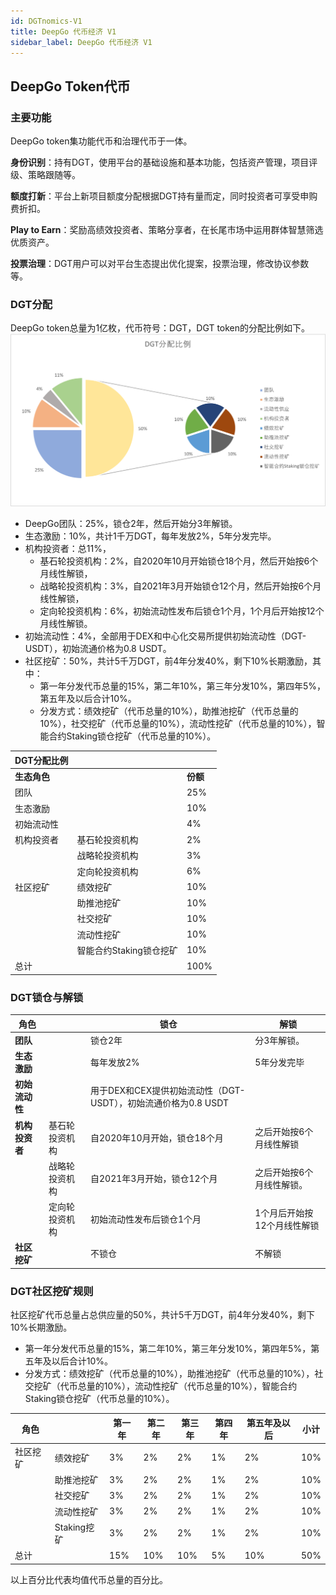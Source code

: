 ```yaml
---
id: DGTnomics-V1
title: DeepGo 代币经济 V1
sidebar_label: DeepGo 代币经济 V1
---
```


## DeepGo Token代币
### 主要功能
DeepGo token集功能代币和治理代币于一体。

**身份识别**：持有DGT，使用平台的基础设施和基本功能，包括资产管理，项目评级、策略跟随等。

**额度打新**：平台上新项目额度分配根据DGT持有量而定，同时投资者可享受申购费折扣。

**Play to Earn**：奖励高绩效投资者、策略分享者，在长尾市场中运用群体智慧筛选优质资产。

**投票治理**：DGT用户可以对平台生态提出优化提案，投票治理，修改协议参数等。
### DGT分配
DeepGo token总量为1亿枚，代币符号：DGT，DGT token的分配比例如下。
![图片.png](/img/token_percentage.png)

- DeepGo团队：25%，锁仓2年，然后开始分3年解锁。
- 生态激励：10%，共计1千万DGT，每年发放2%，5年分发完毕。
- 机构投资者：总11%，
   - 基石轮投资机构：2%，自2020年10月开始锁仓18个月，然后开始按6个月线性解锁，
   - 战略轮投资机构：3%，自2021年3月开始锁仓12个月，然后开始按6个月线性解锁，
   - 定向轮投资机构：6%，初始流动性发布后锁仓1个月，1个月后开始按12个月线性解锁。
- 初始流动性：4%，全部用于DEX和中心化交易所提供初始流动性（DGT-USDT），初始流通价格为0.8 USDT。
- 社区挖矿：50%，共计5千万DGT，前4年分发40%，剩下10%长期激励，其中：
   - 第一年分发代币总量的15%，第二年10%，第三年分发10%，第四年5%，第五年及以后合计10%。
   - 分发方式：绩效挖矿（代币总量的10%），助推池挖矿（代币总量的10%），社交挖矿（代币总量的10%），流动性挖矿（代币总量的10%），智能合约Staking锁仓挖矿（代币总量的10%）。
   
| **DGT分配比例** |  |  |
| --- | --- | --- |
| **生态角色** |  | **份额** |
| 团队 |  | 25% |
| 生态激励 |  | 10% |
| 初始流动性 |  | 4% |
| 机构投资者 | 基石轮投资机构 | 2% |
|  | 战略轮投资机构 | 3% |
|  | 定向轮投资机构 | 6% |
| 社区挖矿 | 绩效挖矿 | 10% |
|  | 助推池挖矿 | 10% |
|  | 社交挖矿 | 10% |
|  | 流动性挖矿 | 10% |
|  | 智能合约Staking锁仓挖矿 | 10% |
| 总计 |  | 100% |

### DGT锁仓与解锁
| **角色** |  | **锁仓** | **解锁** |
| --- | --- | --- | --- |
| **团队** |  | 锁仓2年 | 分3年解锁。 |
| **生态激励** |  | 每年发放2% | 5年分发完毕 |
| **初始流动性** |  | 用于DEX和CEX提供初始流动性（DGT-USDT），初始流通价格为0.8 USDT |  |
| **机构投资者** | 基石轮投资机构 | 自2020年10月开始，锁仓18个月 | 之后开始按6个月线性解锁 |
|  | 战略轮投资机构 | 自2021年3月开始，锁仓12个月 | 之后开始按6个月线性解锁。 |
|  | 定向轮投资机构 | 初始流动性发布后锁仓1个月 | 1个月后开始按12个月线性解锁 |
| **社区挖矿** |  | 不锁仓 | 不解锁 |

### DGT社区挖矿规则
社区挖矿代币总量占总供应量的50%，共计5千万DGT，前4年分发40%，剩下10%长期激励。

- 第一年分发代币总量的15%，第二年10%，第三年分发10%，第四年5%，第五年及以后合计10%。
- 分发方式：绩效挖矿（代币总量的10%），助推池挖矿（代币总量的10%），社交挖矿（代币总量的10%），流动性挖矿（代币总量的10%），智能合约Staking锁仓挖矿（代币总量的10%）。

| **角色** |  | **第一年** | **第二年** | **第三年** | **第四年** | **第五年及以后** | **小计** |
| --- | --- | --- | --- | --- | --- | --- | --- |
| 社区挖矿 | 绩效挖矿 | 3% | 2% | 2% | 1% | 2% | 10% |
|  | 助推池挖矿 | 3% | 2% | 2% | 1% | 2% | 10% |
|  | 社交挖矿 | 3% | 2% | 2% | 1% | 2% | 10% |
|  | 流动性挖矿 | 3% | 2% | 2% | 1% | 2% | 10% |
|  | Staking挖矿 | 3% | 2% | 2% | 1% | 2% | 10% |
| 总计 |  | 15% | 10% | 10% | 5% | 10% | 50% |

以上百分比代表均值代币总量的百分比。
